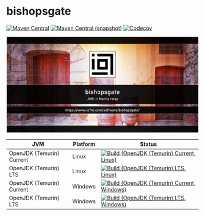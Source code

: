 bishopsgate
===

[![Maven Central](https://img.shields.io/maven-central/v/com.io7m.bishopsgate/com.io7m.bishopsgate.svg?style=flat-square)](http://search.maven.org/#search%7Cga%7C1%7Cg%3A%22com.io7m.bishopsgate%22)
[![Maven Central (snapshot)](https://img.shields.io/nexus/s/com.io7m.bishopsgate/com.io7m.bishopsgate?server=https%3A%2F%2Fs01.oss.sonatype.org&style=flat-square)](https://s01.oss.sonatype.org/content/repositories/snapshots/com/io7m/bishopsgate/)
[![Codecov](https://img.shields.io/codecov/c/github/io7m/bishopsgate.svg?style=flat-square)](https://codecov.io/gh/io7m/bishopsgate)

![com.io7m.bishopsgate](./src/site/resources/bishopsgate.jpg?raw=true)

| JVM | Platform | Status |
|-----|----------|--------|
| OpenJDK (Temurin) Current | Linux | [![Build (OpenJDK (Temurin) Current, Linux)](https://img.shields.io/github/actions/workflow/status/io7m/bishopsgate/main.linux.temurin.current.yml)](https://github.com/io7m/bishopsgate/actions?query=workflow%3Amain.linux.temurin.current)|
| OpenJDK (Temurin) LTS | Linux | [![Build (OpenJDK (Temurin) LTS, Linux)](https://img.shields.io/github/actions/workflow/status/io7m/bishopsgate/main.linux.temurin.lts.yml)](https://github.com/io7m/bishopsgate/actions?query=workflow%3Amain.linux.temurin.lts)|
| OpenJDK (Temurin) Current | Windows | [![Build (OpenJDK (Temurin) Current, Windows)](https://img.shields.io/github/actions/workflow/status/io7m/bishopsgate/main.windows.temurin.current.yml)](https://github.com/io7m/bishopsgate/actions?query=workflow%3Amain.windows.temurin.current)|
| OpenJDK (Temurin) LTS | Windows | [![Build (OpenJDK (Temurin) LTS, Windows)](https://img.shields.io/github/actions/workflow/status/io7m/bishopsgate/main.windows.temurin.lts.yml)](https://github.com/io7m/bishopsgate/actions?query=workflow%3Amain.windows.temurin.lts)|
